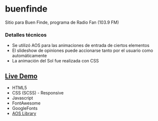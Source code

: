 # buenfinde
 Sitio para Buen Finde, programa de Radio Fan (103.9 FM)
 
 ### Detalles técnicos
 * Se utilizó AOS para las animaciones de entrada de ciertos elementos
 * El slideshow de opiniones puede accionarse tanto por el usuario como automáticamente
 * La animación del Sol fue realizada con CSS
 
 
 ## [Live Demo](https://pvmelli.github.io/buenfinde/)

* HTML5
* CSS (SCSS) - Responsive
* Javascript
* FontAwesome
* GoogleFonts
* [AOS Library](http://michalsnik.github.io/aos/)

